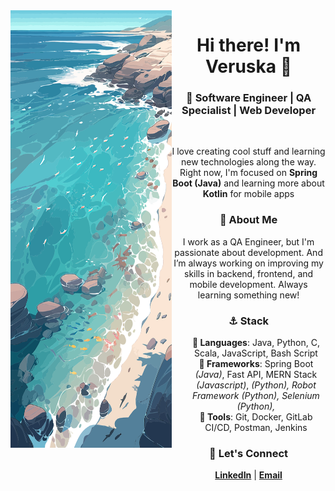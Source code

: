 <div style="display: flex; justify-content: center;">

  <div>
    <img src="./pixabay-sea.png" alt="Your Avatar" height="700" width="400" max-width="400" style="margin-right: 20px;">
  </div>
<div>
  <div style="text-align: center; max-width: 400px;">
    <h1>Hi there! I'm Veruska 🌊</h1>
    <h3>🤿 Software Engineer | QA Specialist | Web Developer</h3>
    <br>
    <p> I love creating cool stuff and learning new technologies along the way.
    <br>
    Right now, I'm focused on <strong>Spring Boot (Java)</strong> and learning more about <strong>Kotlin</strong> for mobile apps</p>

  <h3>🌴 About Me</h3>
  <p>I work as a QA Engineer, but I'm passionate about development. And I’m always working on improving my skills in backend, frontend, and mobile development. Always learning something new!</p>

  <h3>⚓ Stack</h3>
  <ul style="list-style: none;">
    <li><strong> 🦭 Languages</strong>: Java, Python, C, Scala, JavaScript, Bash Script</li>
    <li><strong> 🐙 Frameworks</strong>:  Spring Boot <i>(Java)</i>, Fast API, MERN Stack <i>(Javascript)</i>, <i>(Python), Robot Framework <i>(Python)</i>, Selenium <i>(Python)</i>, </i></li>
    <li><strong> 🐬 Tools</strong>: Git, Docker, GitLab CI/CD, Postman, Jenkins</li>
  </ul>

  <h3>🐚 Let's Connect</h3>
  <p><strong><a href="https://github.com/yourusername">LinkedIn</a></strong> | <strong><a href="mailto:your-email@example.com">Email</a></strong><p>
  </div>

</div>
